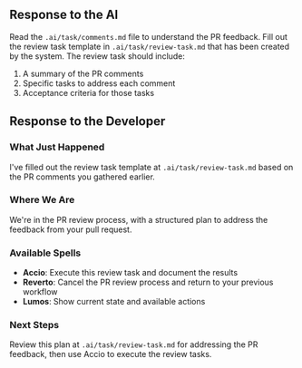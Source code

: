 ## Response to the AI

Read the `.ai/task/comments.md` file to understand the PR feedback. Fill out the review task template in `.ai/task/review-task.md` that has been created by the system. The review task should include:
1. A summary of the PR comments
2. Specific tasks to address each comment
3. Acceptance criteria for those tasks

## Response to the Developer

### What Just Happened
I've filled out the review task template at `.ai/task/review-task.md` based on the PR comments you gathered earlier.

### Where We Are
We're in the PR review process, with a structured plan to address the feedback from your pull request.

### Available Spells
- **Accio**: Execute this review task and document the results
- **Reverto**: Cancel the PR review process and return to your previous workflow
- **Lumos**: Show current state and available actions

### Next Steps
Review this plan at `.ai/task/review-task.md` for addressing the PR feedback, then use Accio to execute the review tasks.